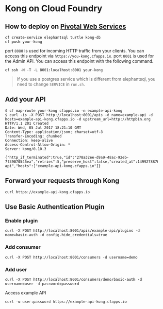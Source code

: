 # Kong on Cloud Foundry


## How to deploy on [Pivotal Web Services](https://run.pivotal.io)

```
cf create-service elephantsql turtle kong-db
cf push your-kong
```

port `8080` is used for incoming HTTP traffic from your clients. You can access this endpoint via `https://you-kong.cfapps.io`.
port `8001` is used for the Admin API. You can access this endpoint with the following command.

```
cf ssh -N -T -L 8001:localhost:8001 your-kong
```

> If you use a postgres service which is different from elephantsql, you need to change `SERVICE` in `run.sh`.


## Add your API

```
$ cf map-route your-kong cfapps.io -n example-api-kong
$ curl -is -X POST http://localhost:8001/apis -d name=example-api -d hosts=example-api-kong.cfapps.io -d upstream_url=http://httpbin.org 
HTTP/1.1 201 Created
Date: Wed, 05 Jul 2017 18:21:10 GMT
Content-Type: application/json; charset=utf-8
Transfer-Encoding: chunked
Connection: keep-alive
Access-Control-Allow-Origin: *
Server: kong/0.10.3

{"http_if_terminated":true,"id":"278a32ee-d9a9-48ac-92eb-7f39070545ea","retries":5,"preserve_host":false,"created_at":1499278870000,"upstream_connect_timeout":60000,"upstream_url":"http:\/\/httpbin.org","upstream_read_timeout":60000,"https_only":false,"upstream_send_timeout":60000,"strip_uri":true,"name":"example-api","hosts":["example-api-kong.cfapps.io"]}
```

## Forward your requests through Kong

```
curl https://example-api-kong.cfapps.io
```

## Use Basic Authentication Plugin

### Enable plugin

```
curl -X POST http://localhost:8001/apis/example-api/plugins -d name=basic-auth -d config.hide_credentials=true
```

### Add consumer

```
curl -X POST http://localhost:8001/consumers -d username=demo
```

### Add user

```
curl -X POST http://localhost:8001/consumers/demo/basic-auth -d username=user -d password=password
```

Access example API

```
curl -u user:password https://example-api-kong.cfapps.io
```

